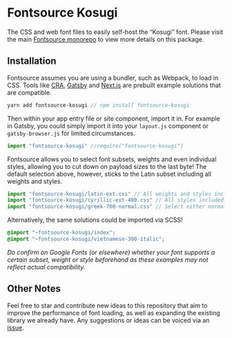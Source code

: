 # Fontsource Kosugi

The CSS and web font files to easily self-host the “Kosugi” font. Please visit the main [Fontsource monorepo](https://github.com/DecliningLotus/fontsource) to view more details on this package.

## Installation

Fontsource assumes you are using a bundler, such as Webpack, to load in CSS. Tools like [CRA](https://create-react-app.dev/), [Gatsby](https://www.gatsbyjs.org/) and [Next.js](https://nextjs.org/) are prebuilt example solutions that are compatible.

```javascript
yarn add fontsource-kosugi // npm install fontsource-kosugi
```

Then within your app entry file or site component, import it in. For example in Gatsby, you could simply import it into your `layout.js` component or `gatsby-browser.js` for limited circumstances.

```javascript
import "fontsource-kosugi" //require("fontsource-kosugi")
```

Fontsource allows you to select font subsets, weights and even individual styles, allowing you to cut down on payload sizes to the last byte! The default selection above, however, sticks to the Latin subset including all weights and styles.

```javascript
import "fontsource-kosugi/latin-ext.css" // All weights and styles included.
import "fontsource-kosugi/cyrillic-ext-400.css" // All styles included.
import "fontsource-kosugi/greek-700-normal.css" // Select either normal or italic.
```

Alternatively, the same solutions could be imported via SCSS!

```scss
@import "~fontsource-kosugi/index";
@import "~fontsource-kosugi/vietnamese-300-italic";
```

_Do confirm on Google Fonts (or elsewhere) whether your font supports a certain subset, weight or style beforehand as these examples may not reflect actual compatibility._

## Other Notes

Feel free to star and contribute new ideas to this repository that aim to improve the performance of font loading, as well as expanding the existing library we already have. Any suggestions or ideas can be voiced via an [issue](https://github.com/DecliningLotus/fontsource/issues).
